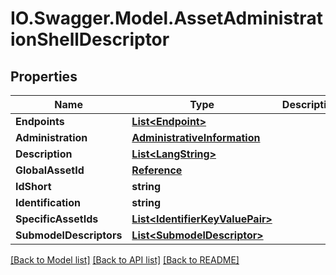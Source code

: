 # IO.Swagger.Model.AssetAdministrationShellDescriptor
## Properties

Name | Type | Description | Notes
------------ | ------------- | ------------- | -------------
**Endpoints** | [**List&lt;Endpoint&gt;**](Endpoint.md) |  | [optional] 
**Administration** | [**AdministrativeInformation**](AdministrativeInformation.md) |  | [optional] 
**Description** | [**List&lt;LangString&gt;**](LangString.md) |  | [optional] 
**GlobalAssetId** | [**Reference**](Reference.md) |  | [optional] 
**IdShort** | **string** |  | [optional] 
**Identification** | **string** |  | 
**SpecificAssetIds** | [**List&lt;IdentifierKeyValuePair&gt;**](IdentifierKeyValuePair.md) |  | [optional] 
**SubmodelDescriptors** | [**List&lt;SubmodelDescriptor&gt;**](SubmodelDescriptor.md) |  | [optional] 

[[Back to Model list]](../README.md#documentation-for-models) [[Back to API list]](../README.md#documentation-for-api-endpoints) [[Back to README]](../README.md)

